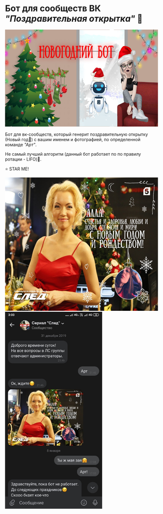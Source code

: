 # Бот для сообществ ВК *"Поздравительная открытка"* :santa:

<img src="https://github.com/BeautifulDirt/bot_new_year/blob/main/banner.jpg" data-canonical-src="https://github.com/BeautifulDirt/bot_new_year/blob/main/banner.jpg" width="640" height="320" />

Бот для вк-сообществ, который генерит поздравительную открытку (Новый год:christmas_tree:) с вашим именем и фотографией, по определенной команде *"Арт"*.

Не самый лучший алгоритм (данный бот работает по по правилу ротации - LIFO):hankey:.

:star: STAR ME!

<img src="https://github.com/BeautifulDirt/bot_new_year/blob/main/img_result.jpg" data-canonical-src="https://github.com/BeautifulDirt/bot_new_year/blob/main/img_result.jpg" width="560" height="440" />  <img src="https://github.com/BeautifulDirt/bot_new_year/blob/main/img_example.jpg" data-canonical-src="https://github.com/BeautifulDirt/bot_new_year/blob/main/img_example.jpg" width="320" height="650" />
